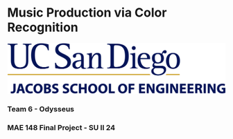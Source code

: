 # Music Production via Color Recognition

![](img/UCSDLogo_JSOE_BlueGold_Print.jpg)

### Team 6 - Odysseus
### MAE 148 Final Project - SU II 24
